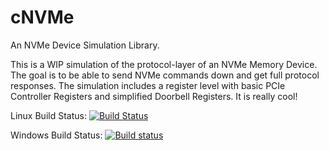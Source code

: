 # cNVMe
An NVMe Device Simulation Library.

This is a WIP simulation of the protocol-layer of an NVMe Memory Device. The goal is to be able to send NVMe commands down and get full protocol responses. The simulation includes a register level with basic PCIe Controller Registers and simplified Doorbell Registers. It is really cool!

Linux Build Status: [![Build Status](https://travis-ci.org/csm10495/cNVMe.svg?branch=linux-testing)](https://travis-ci.org/csm10495/cNVMe)

Windows Build Status: [![Build status](https://ci.appveyor.com/api/projects/status/7fovagftoeoahgup/branch/master?svg=true)](https://ci.appveyor.com/project/csm10495/cnvme/branch/master)

